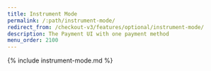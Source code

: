 ```yaml
---
title: Instrument Mode
permalink: /:path/instrument-mode/
redirect_from: /checkout-v3/features/optional/instrument-mode/
description: The Payment UI with one payment method
menu_order: 2100
---
```


{% include instrument-mode.md %}
